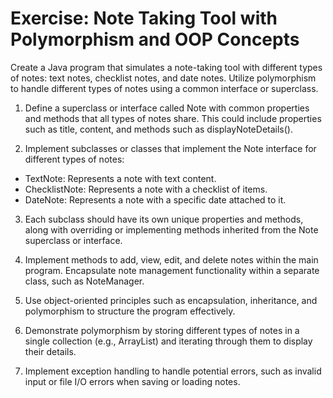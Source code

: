 # Exercise: Note Taking Tool with Polymorphism and OOP Concepts

Create a Java program that simulates a note-taking tool with different types of notes: text notes, checklist notes, and date notes. Utilize polymorphism to handle different types of notes using a common interface or superclass.

1. Define a superclass or interface called Note with common properties and methods that all types of notes share. This could include properties such as title, content, and methods such as displayNoteDetails().

2. Implement subclasses or classes that implement the Note interface for different types of notes:
- TextNote: Represents a note with text content.
- ChecklistNote: Represents a note with a checklist of items.
- DateNote: Represents a note with a specific date attached to it.

3. Each subclass should have its own unique properties and methods, along with overriding or implementing methods inherited from the Note superclass or interface.

4. Implement methods to add, view, edit, and delete notes within the main program. Encapsulate note management functionality within a separate class, such as NoteManager.

5. Use object-oriented principles such as encapsulation, inheritance, and polymorphism to structure the program effectively.

6. Demonstrate polymorphism by storing different types of notes in a single collection (e.g., ArrayList) and iterating through them to display their details.

7. Implement exception handling to handle potential errors, such as invalid input or file I/O errors when saving or loading notes.
